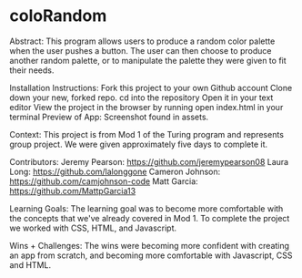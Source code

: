 # coloRandom
Abstract:
This program allows users to produce a random color palette when the user pushes a button. The user can then choose to produce another random palette, or to manipulate the palette they were given to fit their needs.

Installation Instructions:
Fork this project to your own Github account
Clone down your new, forked repo.
cd into the repository
Open it in your text editor
View the project in the browser by running open index.html in your terminal
Preview of App:
Screenshot found in assets.

Context:
This project is from Mod 1 of the Turing program and represents group project. We were given approximately five days to complete it.

Contributors:
Jeremy Pearson: https://github.com/jeremypearson08
Laura Long: https://github.com/lalonggone
Cameron Johnson: https://github.com/camjohnson-code
Matt Garcia: https://github.com/MattpGarcia13
 

Learning Goals:
The learning goal was to become more comfortable with the concepts that we've already covered in Mod 1. To complete the project we worked with CSS, HTML, and Javascript.

Wins + Challenges:
The wins were becoming more confident with creating an app from scratch, and becoming more comfortable with Javascript, CSS and HTML. 